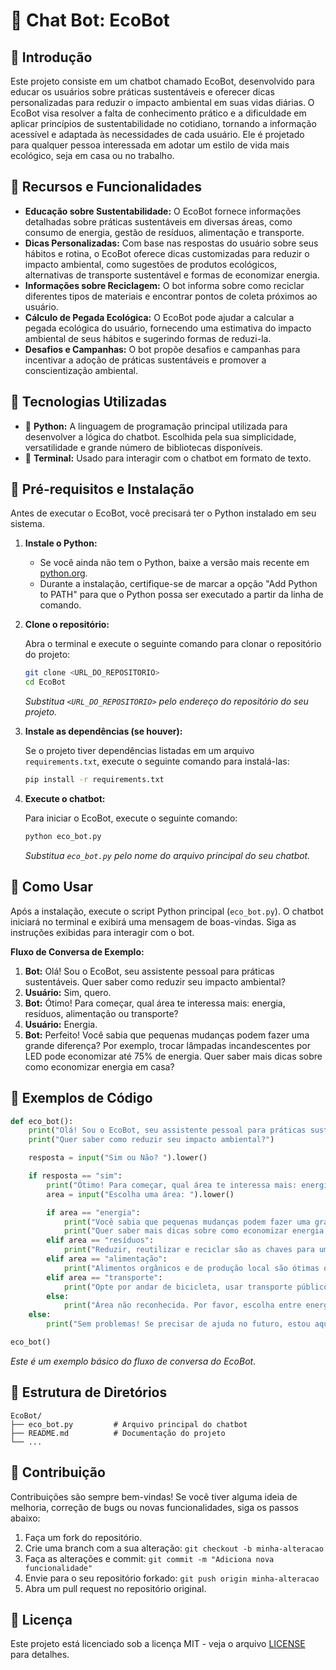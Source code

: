 # 🤖 Chat Bot: EcoBot

## 🔹 Introdução

Este projeto consiste em um chatbot chamado EcoBot, desenvolvido para educar os usuários sobre práticas sustentáveis e oferecer dicas personalizadas para reduzir o impacto ambiental em suas vidas diárias. O EcoBot visa resolver a falta de conhecimento prático e a dificuldade em aplicar princípios de sustentabilidade no cotidiano, tornando a informação acessível e adaptada às necessidades de cada usuário. Ele é projetado para qualquer pessoa interessada em adotar um estilo de vida mais ecológico, seja em casa ou no trabalho.

## 🔹 Recursos e Funcionalidades

*   **Educação sobre Sustentabilidade:** O EcoBot fornece informações detalhadas sobre práticas sustentáveis em diversas áreas, como consumo de energia, gestão de resíduos, alimentação e transporte.
*   **Dicas Personalizadas:** Com base nas respostas do usuário sobre seus hábitos e rotina, o EcoBot oferece dicas customizadas para reduzir o impacto ambiental, como sugestões de produtos ecológicos, alternativas de transporte sustentável e formas de economizar energia.
*   **Informações sobre Reciclagem:** O bot informa sobre como reciclar diferentes tipos de materiais e encontrar pontos de coleta próximos ao usuário.
*   **Cálculo de Pegada Ecológica:** O EcoBot pode ajudar a calcular a pegada ecológica do usuário, fornecendo uma estimativa do impacto ambiental de seus hábitos e sugerindo formas de reduzi-la.
*   **Desafios e Campanhas:** O bot propõe desafios e campanhas para incentivar a adoção de práticas sustentáveis e promover a conscientização ambiental.

## 🔹 Tecnologias Utilizadas

*   🐍 **Python:** A linguagem de programação principal utilizada para desenvolver a lógica do chatbot. Escolhida pela sua simplicidade, versatilidade e grande número de bibliotecas disponíveis.
*   💬 **Terminal:** Usado para interagir com o chatbot em formato de texto.

## 🔹 Pré-requisitos e Instalação

Antes de executar o EcoBot, você precisará ter o Python instalado em seu sistema.

1.  **Instale o Python:**

    *   Se você ainda não tem o Python, baixe a versão mais recente em [python.org](https://www.python.org/downloads/).
    *   Durante a instalação, certifique-se de marcar a opção "Add Python to PATH" para que o Python possa ser executado a partir da linha de comando.

2.  **Clone o repositório:**

    Abra o terminal e execute o seguinte comando para clonar o repositório do projeto:

    ```bash
    git clone <URL_DO_REPOSITORIO>
    cd EcoBot
    ```

    *Substitua `<URL_DO_REPOSITORIO>` pelo endereço do repositório do seu projeto.*

3.  **Instale as dependências (se houver):**

    Se o projeto tiver dependências listadas em um arquivo `requirements.txt`, execute o seguinte comando para instalá-las:

    ```bash
    pip install -r requirements.txt
    ```

4.  **Execute o chatbot:**

    Para iniciar o EcoBot, execute o seguinte comando:

    ```bash
    python eco_bot.py
    ```

    *Substitua `eco_bot.py` pelo nome do arquivo principal do seu chatbot.*

## 🔹 Como Usar

Após a instalação, execute o script Python principal (`eco_bot.py`). O chatbot iniciará no terminal e exibirá uma mensagem de boas-vindas. Siga as instruções exibidas para interagir com o bot.

**Fluxo de Conversa de Exemplo:**

1.  **Bot:** Olá! Sou o EcoBot, seu assistente pessoal para práticas sustentáveis. Quer saber como reduzir seu impacto ambiental?
2.  **Usuário:** Sim, quero.
3.  **Bot:** Ótimo! Para começar, qual área te interessa mais: energia, resíduos, alimentação ou transporte?
4.  **Usuário:** Energia.
5.  **Bot:** Perfeito! Você sabia que pequenas mudanças podem fazer uma grande diferença? Por exemplo, trocar lâmpadas incandescentes por LED pode economizar até 75% de energia. Quer saber mais dicas sobre como economizar energia em casa?

## 🔹 Exemplos de Código

```python
def eco_bot():
    print("Olá! Sou o EcoBot, seu assistente pessoal para práticas sustentáveis.")
    print("Quer saber como reduzir seu impacto ambiental?")

    resposta = input("Sim ou Não? ").lower()

    if resposta == "sim":
        print("Ótimo! Para começar, qual área te interessa mais: energia, resíduos, alimentação ou transporte?")
        area = input("Escolha uma área: ").lower()

        if area == "energia":
            print("Você sabia que pequenas mudanças podem fazer uma grande diferença? Por exemplo, trocar lâmpadas incandescentes por LED pode economizar até 75% de energia.")
            print("Quer saber mais dicas sobre como economizar energia em casa?")
        elif area == "resíduos":
            print("Reduzir, reutilizar e reciclar são as chaves para uma gestão de resíduos eficiente.")
        elif area == "alimentação":
            print("Alimentos orgânicos e de produção local são ótimas opções para uma alimentação mais sustentável.")
        elif area == "transporte":
            print("Opte por andar de bicicleta, usar transporte público ou compartilhar caronas sempre que possível.")
        else:
            print("Área não reconhecida. Por favor, escolha entre energia, resíduos, alimentação ou transporte.")
    else:
        print("Sem problemas! Se precisar de ajuda no futuro, estou aqui.")

eco_bot()
```

*Este é um exemplo básico do fluxo de conversa do EcoBot.*

## 🔹 Estrutura de Diretórios

```
EcoBot/
├── eco_bot.py         # Arquivo principal do chatbot
├── README.md          # Documentação do projeto
└── ...
```

## 🔹 Contribuição

Contribuições são sempre bem-vindas! Se você tiver alguma ideia de melhoria, correção de bugs ou novas funcionalidades, siga os passos abaixo:

1.  Faça um fork do repositório.
2.  Crie uma branch com a sua alteração: `git checkout -b minha-alteracao`
3.  Faça as alterações e commit: `git commit -m "Adiciona nova funcionalidade"`
4.  Envie para o seu repositório forkado: `git push origin minha-alteracao`
5.  Abra um pull request no repositório original.

## 🔹 Licença

Este projeto está licenciado sob a licença MIT - veja o arquivo [LICENSE](LICENSE) para detalhes.
